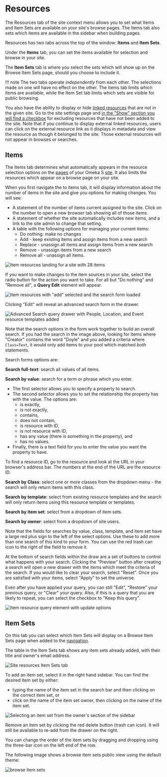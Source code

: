# Resources

The Resources tab of the site context menu allows you to set what Items and Item Sets are available on your site's browse pages. The Items tab also sets which items are available in the sidebar when building pages.

Resources has two tabs across the top of the window: **Items** and **Item Sets**. 

Under the **Items** tab, you can set the items available for selection and browse in your site.

The **Item Sets** tab is where you select the sets which will show up on the Browse Item Sets page, should you choose to include it.

!!! note
	The two tabs operate *independently* from each other. The selections made on one will have no effect on the other. The Items tab limits which items are available, while the Item Set tab limits which sets are visible for public browsing.

You also have the ability to display or hide [linked resources](../content/items.md#linked-resources) that are not in the given site. Go to the site settings page and [in the "Show" section you will find a checkbox](site_settings.md#show) for excluding resources that have not been added to the site. Note that if you continue to display external linked resources, users can click on the external resource link as it displays in metadata and view the resource as though it belonged to the site. Those external resources will not appear in browses or searches.


## Items

The Items tab determines what automatically appears in the resource selection options on the [pages](../sites/site_pages.md) of your Omeka S [site](../sites/index.md). It also limits the resources which appear on a browse page on your site.

When you first navigate the to items tab, it will display information about the number of items in the site and give you options for making changes. You will see:

- A statement of the number of items current assigned to the site. Click on the number to open a new browser tab showing all of those items. 
- A statement of whether the site automatically includes new items, and a link to the site admin to change that setting. 
- A table with the following options for managing your current items:
	- Do nothing: make no changes
	- Add - keep existing items and assign items from a new search
	- Replace - unassign all items and assign items from a new search
	- Remove - unassign items from a new search
	- Remove all - unassign all items.

![Item resources landing for a site with 28 items](../sites/sitesfiles/sites_resources1.png)

If you want to make changes to the item sources in your site, select the radio button for the action you want to take. For all but "Do nothing" and "Remove all", a **Query Edit** element will appear.

![Item resources with "add" selected and the search form loaded](../sites/sitesfiles/sites_resources_query_element.png)

Clicking "Edit" will reveal an advanced search form in the drawer. 

![Advanced Search query drawer with People, Location, and Event resource templates added](../sites/sitesfiles/sites_resources_query_drawer.png)

Note that the search options in the form work together to build an overall search. If you had the search in the image above, looking for items where "Creator" contains the word "Doyle" and you added a criteria where `Class=Text`, it would only add items to your pool which matched *both* statements.

Search forms options are:

**Search full-text**: search all values of all items. 

**Search by value**: search for a term or phrase which you enter. 

- The first selector allows you to specify a property to search. 
- The second selector allows you to set the relationship the property has with the value. The options are:
	- is exactly, 
	- is not exactly, 
	- contains,
	- does not contain,
	- is resource with ID,
	- is not resource with ID,
	- has any value (there is something in the property), and
	- has no values.
- Finally, there is a text field for you to enter the value you want the property to have.

To find a resource ID, go to the resource and look at the URL in your browser's address bar. The numbers at the end of the URL are the resource ID. 

**Search by Class**: select one or more classes from the dropdown menu - the search will only return items with this class. 

**Search by template**: select from existing resource templates and the search will only return items using this resource template or templates. 

**Search by item set**: select from a dropdown of item sets.

**Search by owner**: select from a dropdown of site users. 

Note that the fields for searches by value, class, template, and item set have a large red plus sign to the left of the select options. Use these to add more than one search of this kind to your form. You can use the red trash can icon to the right of the field to remove it.

At the bottom of search fields within the draw are a set of buttons to control what happens with your search. Clicking the "Preview" button after creating a search will open a new drawer with the items which meet the criteria of the search. If you would like to clear your search, select "Reset". Once you are satisfied with your items, select "Apply" to set the universe. 

Even after you have applied your query, you can still "Edit", "Restore" your previous query, or "Clear" your query. Also, if this is a query that you are likely to repeat, you can select the checkbox to "Keep this query".

![Item resource query element with update options ](../sites/sitesfiles/sites_resources_query_update.png)

Item Sets
---------------------------
On this tab you can select which Item Sets will display on a Browse Item Sets page when added to the [navigation](../sites/site_navigation.md). 

The table in the Item Sets tab shows any item sets already added, with their title and owner's email address. 

![Site resources Item Sets tab](../sites/sitesfiles/siteres_itemsets.png)

To add an item set, select it in the right hand sidebar. You can find the desired item set by either:

- typing the name of the item set in the search bar and then clicking on the correct item set, or
- click on the name of the item set owner, then clicking on the name of the item set.

![Selecting an item set from the owner's section of the sidebar](../sites/sitesfiles/siteres_itemsetsel.png)

Remove an item set by clicking the red delete button (trash can icon). It will still be available to re-add from the drawer on the right.

You can change the order of the item sets by dragging and dropping using the three-bar icon on the left end of the row.

The following image shows a browse item sets public view using the default theme: 

![browse item sets](../sites/sitesfiles/siteres_ispublic.png)

